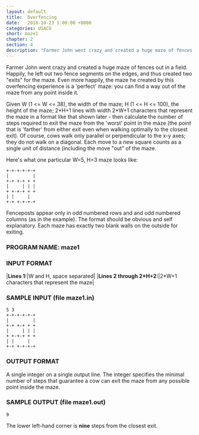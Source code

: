 ```yaml
---
layout: default
title:  Overfencing
date:   2018-10-23 1:00:00 +0000
categories: USACO
short: maze1
chapter: 2
section: 4
description: "Farmer John went crazy and created a huge maze of fences out in a field. Happily, he left out two fence segments on the edges, and thus created two 'exits' for the maze. Even more happily, the maze he created by this overfencing experience is a 'perfect' maze: you can find a way out of the maze from any point inside it. Find the minimal number of steps that guarantee a cow can exit the maze from any possible point inside the maze."
---
```


Farmer John went crazy and created a huge maze of fences out in a field. Happily, he left out two fence segments on the edges, and thus created two "exits" for the maze. Even more happily, the maze he created by this overfencing experience is a 'perfect' maze: you can find a way out of the maze from any point inside it.

Given W (1 <= W <= 38), the width of the maze; H (1 <= H <= 100), the height of the maze; 2\*H+1 lines with width 2\*W+1 characters that represent the maze in a format like that shown later - then calculate the number of steps required to exit the maze from the 'worst' point in the maze (the point that is 'farther' from either exit even when walking optimally to the closest exit). Of course, cows walk only parallel or perpendicular to the x-y axes; they do not walk on a diagonal. Each move to a new square counts as a single unit of distance (including the move "out" of the maze.

Here's what one particular W=5, H=3 maze looks like:

```
+-+-+-+-+-+
|         |
+-+ +-+ + +
|     | | |
+ +-+-+ + +
| |     |  
+-+ +-+-+-+
```

Fenceposts appear only in odd numbered rows and and odd numbered columns (as in the example). The format should be obvious and self explanatory. Each maze has exactly two blank walls on the outside for exiting.

### PROGRAM NAME: maze1

### INPUT FORMAT

|**Lines 1:**|W and H, space separated|
|**Lines 2 through 2\*H+2:**|2\*W+1 characters that represent the maze|


### SAMPLE INPUT (file maze1.in)

```
5 3
+-+-+-+-+-+
|         |
+-+ +-+ + +
|     | | |
+ +-+-+ + +
| |     |  
+-+ +-+-+-+
```

### OUTPUT FORMAT

A single integer on a single output line. The integer specifies the minimal number of steps that guarantee a cow can exit the maze from any possible point inside the maze.

### SAMPLE OUTPUT (file maze1.out)

```
9
```

The lower left-hand corner is **nine** steps from the closest exit.